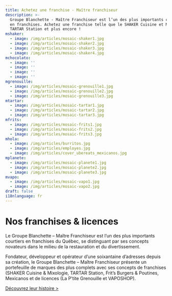 ```yaml
---
title: Achetez une franchise - Maître franchiseur
description: >-
  Groupe Blanchette - Maître Franchiseur est l’un des plus importants courtiers
  en franchises. Achetez une franchise telle que le SHAKER Cuisine et Mixologie,
  TARTAR Station et plus encore !
mshaker:
  - image: /img/articles/mosaic-shaker1.jpg
  - image: /img/articles/mosaic-shaker2.jpg
  - image: /img/articles/mosaic-shaker3.jpg
  - image: /img/articles/mosaic-shaker4.jpg
mchocolato:
  - image: ''
  - image: ''
  - image: ''
  - image: ''
mgrenouille:
  - image: /img/articles/mosaic-grenouille1.jpg
  - image: /img/articles/mosaic-grenouille2.jpg
  - image: /img/articles/mosaic-grenouille3.jpg
mtartar:
  - image: /img/articles/mosaic-tartar1.jpg
  - image: /img/articles/mosaic-tartar2.jpg
  - image: /img/articles/mosaic-tartar3.jpg
mfrits:
  - image: /img/articles/mosaic-frits1.jpg
  - image: /img/articles/mosaic-frits2.jpg
  - image: /img/articles/mosaic-frits3.jpg
mhola:
  - image: /img/articles/burritos.jpg
  - image: /img/articles/employes.jpg
  - image: /img/articles/cover_ubereats_mexicanos.jpg
mplanete:
  - image: /img/articles/mosaic-planete1.jpg
  - image: /img/articles/mosaic-planete2.jpg
  - image: /img/articles/mosaic-planete3.jpg
mvapo:
  - image: /img/articles/mosaic-vapo1.jpg
  - image: /img/articles/mosaic-vapo2.jpg
draft: false
i18nlanguage: fr
---
```

# Nos franchises & licences

Le Groupe Blanchette – Maître Franchiseur est l’un des plus importants courtiers en franchises du Québec, se distinguant par ses concepts novateurs dans le milieu de la restauration et du divertissement.

Fondateur, développeur et opérateur d’une soixantaine d’adresses depuis sa création, le Groupe Blanchette – Maître Franchiseur présente un portefeuille de marques des plus complets avec ses concepts de franchises (SHAKER Cuisine & Mixologie, TARTAR Station, Frit’s Burgers & Poutines, Mexicanos et de licences (La P’tite Grenouille et VAPOSHOP). 

[Découvrez leur histoire >](/historique)
